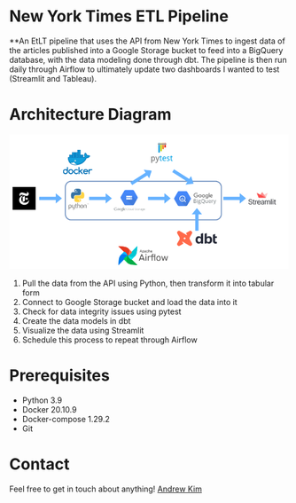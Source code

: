 # New York Times ETL Pipeline
**An EtLT pipeline that uses the API from New York Times to ingest data of the articles published into a Google Storage bucket to feed into a BigQuery database, with the data modeling done through dbt. The pipeline is then run daily through Airflow to ultimately update two dashboards I wanted to test (Streamlit and Tableau).

# Architecture Diagram

![pipeline](static/images/pipeline.png)

1. Pull the data from the API using Python, then transform it into tabular form
2. Connect to Google Storage bucket and load the data into it
3. Check for data integrity issues using pytest
4. Create the data models in dbt
5. Visualize the data using Streamlit
6. Schedule this process to repeat through Airflow

# Prerequisites

* Python 3.9
* Docker 20.10.9
* Docker-compose 1.29.2
* Git

# Contact

Feel free to get in touch about anything! [Andrew Kim](https://www.linkedin.com/in/andrew-sungsoo-kim/)
